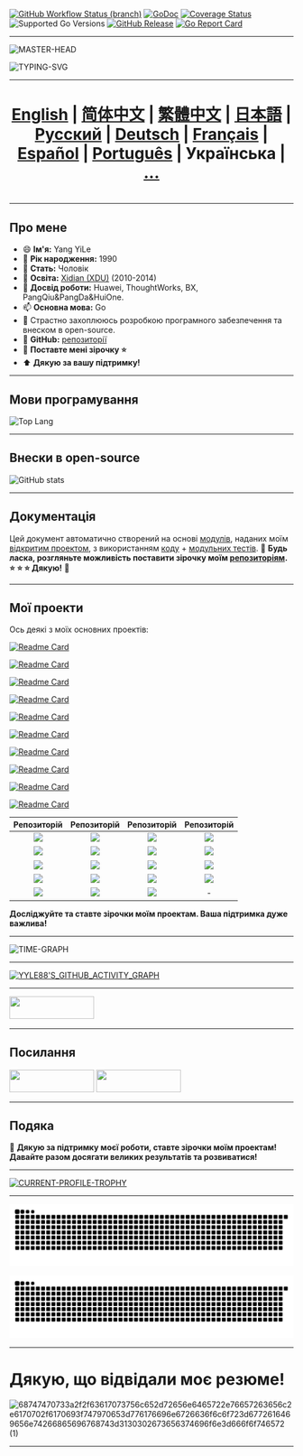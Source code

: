 [![GitHub Workflow Status (branch)](https://img.shields.io/github/actions/workflow/status/yyle88/yyle88/release.yml?branch=main&label=BUILD)](https://github.com/yyle88/yyle88/actions/workflows/release.yml?query=branch%3Amain)
[![GoDoc](https://pkg.go.dev/badge/github.com/yyle88/yyle88)](https://pkg.go.dev/github.com/yyle88/yyle88)
[![Coverage Status](https://img.shields.io/coveralls/github/yyle88/yyle88/master.svg)](https://coveralls.io/github/yyle88/yyle88?branch=main)
![Supported Go Versions](https://img.shields.io/badge/Go-1.22%2C%201.23-lightgrey.svg)
[![GitHub Release](https://img.shields.io/github/release/yyle88/yyle88.svg)](https://github.com/yyle88/yyle88/releases)
[![Go Report Card](https://goreportcard.com/badge/github.com/yyle88/yyle88)](https://goreportcard.com/report/github.com/yyle88/yyle88)

---

![MASTER-HEAD](https://user-images.githubusercontent.com/74038190/213910845-af37a709-8995-40d6-be59-724526e3c3d7.gif)

![TYPING-SVG](https://readme-typing-svg.demolab.com?font=Fira+Code&size=33&pause=1000&color=EBE912&width=999&lines=Hi+there+%F0%9F%91%8B%2C+Welcome+to+my+Page+%F0%9F%91%8B%2C+I'm+yyle88)

---

<!-- 这是一个注释，它不会在渲染时显示出来，这是语言选择的起始位置 -->

<h4 align="center" style="font-size: 2.0em;"><a href="../README.md">English</a> | <a href="../README.zh.md">简体中文</a> | <a href="README.zh-Hant.md">繁體中文</a> | <a href="README.ja.md">日本語</a> | <a href="README.ru.md">Русский</a> | <a href="README.de.md">Deutsch</a> | <a href="README.fr.md">Français</a> | <a href="README.es.md">Español</a> | <a href="README.pt.md">Português</a> | <strong>Українська</strong> | <a href="../LOCALE-MENU.md"><b>...</b></a></h4>

<!-- 这是一个注释，它不会在渲染时显示出来，这是语言选择的终止位置 -->

---

## Про мене

- 😄 **Ім'я:** Yang YiLe
- 🔭 **Рік народження:** 1990
- 🌱 **Стать:** Чоловік
- 👯 **Освіта:** [Xidian (XDU)](https://www.xidian.edu.cn/) (2010-2014)
- 💼 **Досвід роботи:** Huawei, ThoughtWorks, BX, PangQiu&PangDa&HuiOne.
- 📫 **Основна мова:** Go
- 💬 Страстно захоплююсь розробкою програмного забезпечення та внеском в open-source.
- 🔗 **GitHub:** [репозиторії](https://github.com/yyle88?tab=repositories&type=public&sort=stargazers)
- 🌟 **Поставте мені зірочку ⭐**
- ⬆️ **Дякую за вашу підтримку!**

---

## Мови програмування

![Top Lang](https://github-readme-stats.vercel.app/api/top-langs/?username=yyle88&hide=html&card_width=465)

---

## Внески в open-source

![GitHub stats](https://github-readme-stats.vercel.app/api?username=yyle88&show_icons=true&theme=radical&show=reviews,prs_merged,prs_merged_percentage&hide=contribs&card_width=465)

---

## Документація

Цей документ автоматично створений на основі [модулів](https://github.com/yyle88/yyle88/blob/main/go.mod), наданих моїм [відкритим проектом](https://github.com/yyle88?tab=repositories&sort=stargazers), з використанням [коду](https://github.com/yyle88/yyle88/blob/main/yyle88.go) + [модульних тестів](https://github.com/yyle88/yyle88/blob/main/yyle88_test.go). 🌟 **Будь ласка, розгляньте можливість поставити зірочку моїм [репозиторіям](https://github.com/yyle88?tab=repositories&sort=stargazers). ⭐ ⭐ ⭐ Дякую!** 🌟

---

## Мої проекти

Ось деякі з моїх основних проектів:

<!-- 这是一个注释，它不会在渲染时显示出来，这是项目列表的起始位置 -->

<div align="left">

[![Readme Card](https://github-readme-stats.vercel.app/api/pin/?username=yyle88&repo=sure&theme=aura&unique=7397e6bb-fb18-46b7-a107-4a0bd73456ab)](https://github.com/yyle88/sure)

[![Readme Card](https://github-readme-stats.vercel.app/api/pin/?username=yyle88&repo=must&theme=ocean_dark&unique=7c4d61b9-e19b-428f-84ca-52c2d758efb2)](https://github.com/yyle88/must)

[![Readme Card](https://github-readme-stats.vercel.app/api/pin/?username=yyle88&repo=osexec&theme=solarized-dark&unique=cedbf5f4-a36a-4408-ba46-00fab43f7b91)](https://github.com/yyle88/osexec)

[![Readme Card](https://github-readme-stats.vercel.app/api/pin/?username=yyle88&repo=gobtcsign&theme=catppuccin_mocha&unique=dfb2ba2c-68ed-4e6b-b8f3-3671b3f3ede1)](https://github.com/yyle88/gobtcsign)

[![Readme Card](https://github-readme-stats.vercel.app/api/pin/?username=yyle88&repo=done&theme=rose_pine&unique=49d3a62e-8441-4151-95e3-58c7f6af0579)](https://github.com/yyle88/done)

[![Readme Card](https://github-readme-stats.vercel.app/api/pin/?username=yyle88&repo=gormmom&theme=outrun&unique=d4613f6d-06e1-4ae3-9cce-eb0a8b1790b8)](https://github.com/yyle88/gormmom)

[![Readme Card](https://github-readme-stats.vercel.app/api/pin/?username=yyle88&repo=tern&theme=catppuccin_latte&unique=ac40939d-93bf-4ba4-9e71-66f14b99bd67)](https://github.com/yyle88/tern)

[![Readme Card](https://github-readme-stats.vercel.app/api/pin/?username=yyle88&repo=formatgo&theme=catppuccin_latte&unique=58a7edea-a28f-4824-85d6-e1c576fa3175)](https://github.com/yyle88/formatgo)

[![Readme Card](https://github-readme-stats.vercel.app/api/pin/?username=yyle88&repo=syntaxgo&theme=merko&unique=4bdef9d7-b6b9-4333-a3e1-3bc256928a7a)](https://github.com/yyle88/syntaxgo)

[![Readme Card](https://github-readme-stats.vercel.app/api/pin/?username=yyle88&repo=erero&theme=midnight-purple&unique=f69f00f1-f3ea-4bda-a0ac-d51c4694bf53)](https://github.com/yyle88/erero)

</div>


<div align="left">

| Репозиторій | Репозиторій | Репозиторій | Репозиторій |
| :--: | :--: | :--: | :--: |
|<a href="https://github.com/yyle88/gotrontrx"><img src="https://img.shields.io/badge/gotrontrx-%23FF4500.svg?style=flat&logoColor=white" height="24"></a> | <a href="https://github.com/yyle88/eroticgo"><img src="https://img.shields.io/badge/eroticgo-%23F09F3B.svg?style=flat&logoColor=white" height="24"></a> | <a href="https://github.com/yyle88/osexistpath"><img src="https://img.shields.io/badge/osexistpath-%232E8B57.svg?style=flat&logoColor=white" height="24"></a> | <a href="https://github.com/yyle88/rese"><img src="https://img.shields.io/badge/rese-%2335A8D5.svg?style=flat&logoColor=white" height="24"></a> | 
|<a href="https://github.com/yyle88/reggin"><img src="https://img.shields.io/badge/reggin-%237D5E7F.svg?style=flat&logoColor=white" height="24"></a> | <a href="https://github.com/yyle88/syncmap"><img src="https://img.shields.io/badge/syncmap-%238A2BE2.svg?style=flat&logoColor=white" height="24"></a> | <a href="https://github.com/yyle88/gormcngen"><img src="https://img.shields.io/badge/gormcngen-%237D4B91.svg?style=flat&logoColor=white" height="24"></a> | <a href="https://github.com/yyle88/demojavabtcsign"><img src="https://img.shields.io/badge/demojavabtcsign-%23FF5733.svg?style=flat&logoColor=white" height="24"></a> | 
|<a href="https://github.com/yyle88/gormcls"><img src="https://img.shields.io/badge/gormcls-%23FFD700.svg?style=flat&logoColor=white" height="24"></a> | <a href="https://github.com/yyle88/zaplog"><img src="https://img.shields.io/badge/zaplog-%233CB371.svg?style=flat&logoColor=white" height="24"></a> | <a href="https://github.com/yyle88/mutexmap"><img src="https://img.shields.io/badge/mutexmap-%23F7931E.svg?style=flat&logoColor=white" height="24"></a> | <a href="https://github.com/yyle88/gormcnm"><img src="https://img.shields.io/badge/gormcnm-%23FF6347.svg?style=flat&logoColor=white" height="24"></a> | 
|<a href="https://github.com/yyle88/sortslice"><img src="https://img.shields.io/badge/sortslice-%23F2D330.svg?style=flat&logoColor=white" height="24"></a> | <a href="https://github.com/yyle88/neatjson"><img src="https://img.shields.io/badge/neatjson-%23FF1493.svg?style=flat&logoColor=white" height="24"></a> | <a href="https://github.com/yyle88/runpath"><img src="https://img.shields.io/badge/runpath-%2395C59D.svg?style=flat&logoColor=white" height="24"></a> | <a href="https://github.com/yyle88/printgo"><img src="https://img.shields.io/badge/printgo-%2391C4A4.svg?style=flat&logoColor=white" height="24"></a> | 
|<a href="https://github.com/yyle88/simplejsonx"><img src="https://img.shields.io/badge/simplejsonx-%23DC143C.svg?style=flat&logoColor=white" height="24"></a> | <a href="https://github.com/yyle88/grpt"><img src="https://img.shields.io/badge/grpt-%23ADFF2F.svg?style=flat&logoColor=white" height="24"></a> | <a href="https://github.com/yyle88/yyle88"><img src="https://img.shields.io/badge/yyle88-%2320B2AA.svg?style=flat&logoColor=white" height="24"></a> | - | 

</div>


<!-- 这是一个注释，它不会在渲染时显示出来，这是项目列表的终止位置 -->

**Досліджуйте та ставте зірочки моїм проектам. Ваша підтримка дуже важлива!**

---

<img src="http://github-profile-summary-cards.vercel.app/api/cards/productive-time?username=yyle88&theme=radical&utcOffset=8.00" alt="TIME-GRAPH" width="465">

---

[![YYLE88'S_GITHUB_ACTIVITY_GRAPH](https://github-readme-activity-graph.vercel.app/graph?username=yyle88)](https://github.com/yyle88)

---

<!-- 这是一个注释，它不会在渲染时显示出来，这是其它项目的起始位置 -->

<a href="https://github.com/yyle88/yyle88/blob/main/OTHERS.md"><img src="https://img.shields.io/badge/ORGANIZATIONS-%2320B2AA.svg?style=flat&logoColor=white" height="40" width="150"></a>

<!-- 这是一个注释，它不会在渲染时显示出来，这是其它项目的终止位置 -->

---

## Посилання

<a href="https://t.me/yyle88"><img src="https://img.shields.io/badge/-Telegram-f5e0dc?style=for-the-badge&logo=telegram&logoColor=27A0D9" height="40" width="150"></a>
<a href="https://www.youtube.com/@%E6%9D%A8%E4%BA%A6%E4%B9%901990/videos"><img src="https://img.shields.io/badge/-YouTube-f2cdcd?style=for-the-badge&logo=YouTube&logoColor=FF0000" height="40" width="150"></a>

---

## Подяка

🌟 **Дякую за підтримку моєї роботи, ставте зірочки моїм проектам! Давайте разом досягати великих результатів та розвиватися!**

---

[![CURRENT-PROFILE-TROPHY](https://github-profile-trophy.vercel.app/?username=yyle88)](https://github.com/yyle88)

---

![github contribution grid snake animation](https://raw.githubusercontent.com/yyle88/yyle88/snake/github-contribution-grid-snake-dark.svg#gh-dark-mode-only)

![github contribution grid snake animation](https://raw.githubusercontent.com/yyle88/yyle88/snake/github-contribution-grid-snake.svg#gh-light-mode-only)

---

# Дякую, що відвідали моє резюме!

![68747470733a2f2f63617073756c652d72656e6465722e76657263656c2e6170702f6170693f747970653d776176696e6726636f6c6f723d6772616469656e74266865696768743d3130302673656374696f6e3d666f6f746572 (1)](https://github.com/user-attachments/assets/e599b0c5-b812-4e11-908a-2bdec8c97c5f)

---
